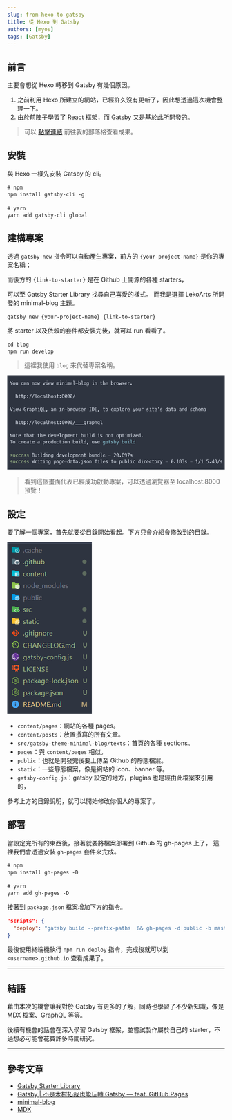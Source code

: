 ```yaml
---
slug: from-hexo-to-gatsby
title: 從 Hexo 到 Gatsby
authors: [myos]
tags: [Gatsby]
---
```


## 前言

主要會想從 Hexo 轉移到 Gatsby 有幾個原因。

1. 之前利用 Hexo 所建立的網站，已經許久沒有更新了，因此想透過這次機會整理一下。
2. 由於前陣子學習了 React 框架，而 Gatsby 又是基於此所開發的。

> 可以 [點擊連結](https://willy14620.github.io/) 前往我的部落格查看成果。

## 安裝

與 Hexo 一樣先安裝 Gatsby 的 cli。

```shell
# npm
npm install gatsby-cli -g

# yarn
yarn add gatsby-cli global
```

## 建構專案

透過 `gatsby new` 指令可以自動產生專案，前方的 `{your-project-name}` 是你的專案名稱；

而後方的 `{link-to-starter}` 是在 Github 上開源的各種 starters，

可以至 Gatsby Starter Library 找尋自己喜愛的樣式。
而我是選擇 LekoArts 所開發的 minimal-blog 主題。

```shell
gatsby new {your-project-name} {link-to-starter}
```

將 starter 以及依賴的套件都安裝完後，就可以 run 看看了。

```shell
cd blog
npm run develop
```

> 這裡我使用 `blog` 來代替專案名稱。

![成功](success.png)

> 看到這個畫面代表已經成功啟動專案，可以透過瀏覽器至 localhost:8000 預覽！

## 設定

要了解一個專案，首先就要從目錄開始看起。下方只會介紹會修改到的目錄。

![專案目錄](tableOfContents.png)

- `content/pages`：網站的各種 pages。
- `content/posts`：放置撰寫的所有文章。
- `src/gatsby-theme-minimal-blog/texts`：首頁的各種 sections。
- `pages`：與 `content/pages` 相似。
- `public`：也就是開發完後要上傳至 Github 的靜態檔案。
- `static`：一些靜態檔案，像是網站的 icon、banner 等。
- `gatsby-config.js`：gatsby 設定的地方，plugins 也是經由此檔案來引用的，

參考上方的目錄說明，就可以開始修改你個人的專案了。

## 部署

當設定完所有的東西後，接著就要將檔案部署到 Github 的 gh-pages 上了，
這裡我們會透過安裝 `gh-pages` 套件來完成。

```shell
# npm
npm install gh-pages -D

# yarn
yarn add gh-pages -D
```

接著到 `package.json` 檔案增加下方的指令。

```json
"scripts": {
  "deploy": "gatsby build --prefix-paths  && gh-pages -d public -b master"
}
```

最後使用終端機執行 `npm run deploy` 指令，完成後就可以到 `<username>.github.io` 查看成果了。

---

## 結語

藉由本次的機會讓我對於 Gatsby 有更多的了解，同時也學習了不少新知識，像是 MDX 檔案、GraphQL 等等。

後續有機會的話會在深入學習 Gatsby 框架，並嘗試製作屬於自己的 starter，不過想必可能會花費許多時間研究。

---

## 參考文章

- [Gatsby Starter Library](https://www.gatsbyjs.com/starters/?v=2)
- [Gatsby | 不是木村拓哉也能玩轉 Gatsby — feat. GitHub Pages](https://medium.com/starbugs/gatsby-%E4%B8%8D%E6%98%AF%E6%9C%A8%E6%9D%91%E6%8B%93%E5%93%89%E4%B9%9F%E8%83%BD%E7%8E%A9%E8%BD%89-gatsby-feat-github-pages-fe2318a2e50d)
- [minimal-blog](https://www.gatsbyjs.com/starters/LekoArts/gatsby-starter-minimal-blog/)
- [MDX](https://www.mdxjs.cn/)
